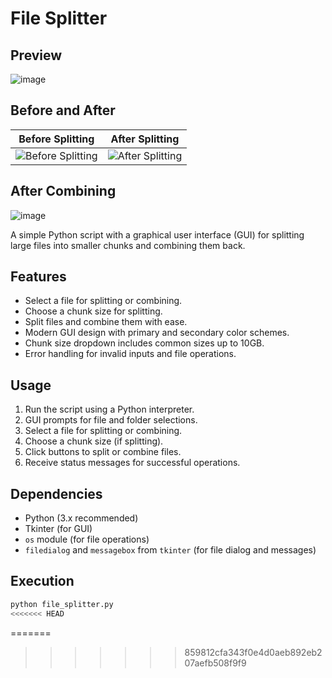 # File Splitter

## Preview

![image](https://github.com/civarry/file_splitter/assets/108951259/1f71cf1e-d3ac-4675-a17e-ac7fe6e18d73)

## Before and After

| Before Splitting | After Splitting |
| :---------------: | :--------------: |
| ![Before Splitting](https://github.com/civarry/file_splitter/assets/108951259/38a90a6b-cbd4-47ae-8a26-3735fcd25dbd) | ![After Splitting](https://github.com/civarry/file_splitter/assets/108951259/8b449256-3f0e-45aa-ad02-13ee48aec379) |

## After Combining

![image](https://github.com/civarry/file_splitter/assets/108951259/1f71cf1e-d3ac-4675-a17e-ac7fe6e18d73)

A simple Python script with a graphical user interface (GUI) for splitting large files into smaller chunks and combining them back.

## Features

- Select a file for splitting or combining.
- Choose a chunk size for splitting.
- Split files and combine them with ease.
- Modern GUI design with primary and secondary color schemes.
- Chunk size dropdown includes common sizes up to 10GB.
- Error handling for invalid inputs and file operations.

## Usage

1. Run the script using a Python interpreter.
2. GUI prompts for file and folder selections.
3. Select a file for splitting or combining.
4. Choose a chunk size (if splitting).
5. Click buttons to split or combine files.
6. Receive status messages for successful operations.

## Dependencies

- Python (3.x recommended)
- Tkinter (for GUI)
- `os` module (for file operations)
- `filedialog` and `messagebox` from `tkinter` (for file dialog and messages)

## Execution

```bash
python file_splitter.py
<<<<<<< HEAD
```
=======
>>>>>>> 859812cfa343f0e4d0aeb892eb207aefb508f9f9

